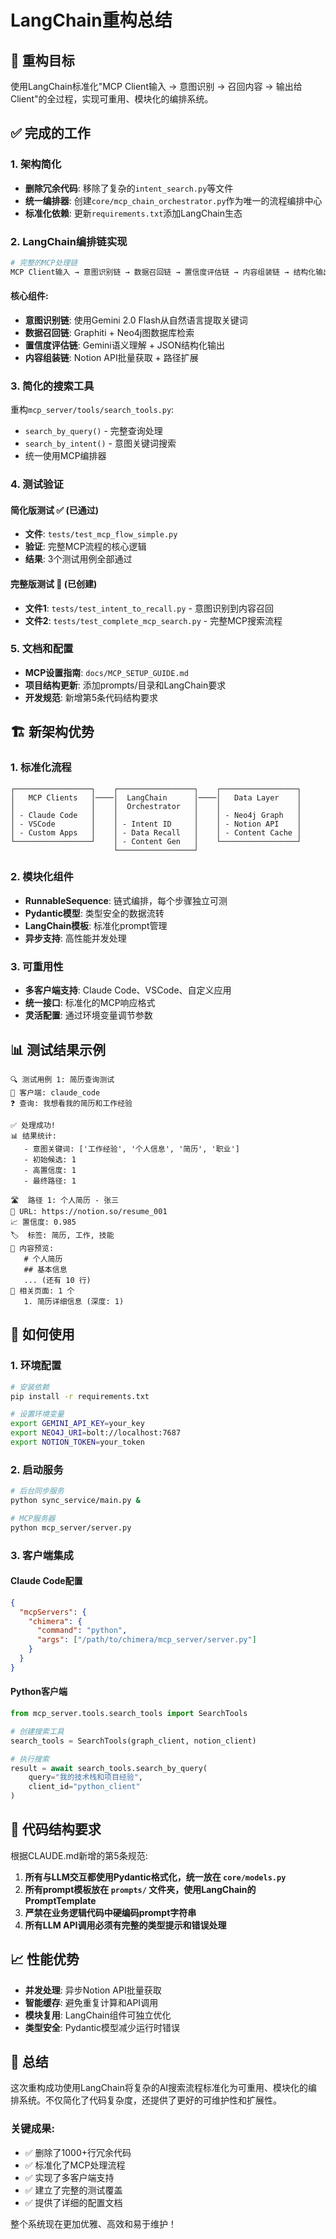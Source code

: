 # LangChain重构总结

## 🎯 重构目标

使用LangChain标准化"MCP Client输入 → 意图识别 → 召回内容 → 输出给Client"的全过程，实现可重用、模块化的编排系统。

## ✅ 完成的工作

### 1. 架构简化 
- **删除冗余代码**: 移除了复杂的`intent_search.py`等文件
- **统一编排器**: 创建`core/mcp_chain_orchestrator.py`作为唯一的流程编排中心
- **标准化依赖**: 更新`requirements.txt`添加LangChain生态

### 2. LangChain编排链实现

```python
# 完整的MCP处理链
MCP Client输入 → 意图识别链 → 数据召回链 → 置信度评估链 → 内容组装链 → 结构化输出
```

#### 核心组件:
- **意图识别链**: 使用Gemini 2.0 Flash从自然语言提取关键词
- **数据召回链**: Graphiti + Neo4j图数据库检索
- **置信度评估链**: Gemini语义理解 + JSON结构化输出  
- **内容组装链**: Notion API批量获取 + 路径扩展

### 3. 简化的搜索工具

重构`mcp_server/tools/search_tools.py`:
- `search_by_query()` - 完整查询处理
- `search_by_intent()` - 意图关键词搜索
- 统一使用MCP编排器

### 4. 测试验证

#### 简化版测试 ✅ (已通过)
- **文件**: `tests/test_mcp_flow_simple.py`
- **验证**: 完整MCP流程的核心逻辑
- **结果**: 3个测试用例全部通过

#### 完整版测试 📝 (已创建)
- **文件1**: `tests/test_intent_to_recall.py` - 意图识别到内容召回
- **文件2**: `tests/test_complete_mcp_search.py` - 完整MCP搜索流程

### 5. 文档和配置

- **MCP设置指南**: `docs/MCP_SETUP_GUIDE.md`
- **项目结构更新**: 添加prompts/目录和LangChain要求
- **开发规范**: 新增第5条代码结构要求

## 🏗️ 新架构优势

### 1. 标准化流程
```
┌─────────────────┐    ┌─────────────────┐    ┌─────────────────┐
│   MCP Clients   │────│  LangChain      │────│   Data Layer    │
│                 │    │  Orchestrator   │    │                 │
│ - Claude Code   │    │                 │    │ - Neo4j Graph   │
│ - VSCode        │    │ - Intent ID     │    │ - Notion API    │
│ - Custom Apps   │    │ - Data Recall   │    │ - Content Cache │
└─────────────────┘    │ - Content Gen   │    └─────────────────┘
                       └─────────────────┘
```

### 2. 模块化组件
- **RunnableSequence**: 链式编排，每个步骤独立可测
- **Pydantic模型**: 类型安全的数据流转
- **LangChain模板**: 标准化prompt管理
- **异步支持**: 高性能并发处理

### 3. 可重用性
- **多客户端支持**: Claude Code、VSCode、自定义应用
- **统一接口**: 标准化的MCP响应格式
- **灵活配置**: 通过环境变量调节参数

## 📊 测试结果示例

```
🔍 测试用例 1: 简历查询测试
📱 客户端: claude_code
❓ 查询: 我想看我的简历和工作经验

✅ 处理成功!
📊 结果统计:
   - 意图关键词: ['工作经验', '个人信息', '简历', '职业']
   - 初始候选: 1
   - 高置信度: 1
   - 最终路径: 1

🛣️  路径 1: 个人简历 - 张三
🔗 URL: https://notion.so/resume_001
📈 置信度: 0.985
🏷️  标签: 简历, 工作, 技能
📄 内容预览:
   # 个人简历
   ## 基本信息
   ... (还有 10 行)
🔗 相关页面: 1 个
   1. 简历详细信息 (深度: 1)
```

## 🚀 如何使用

### 1. 环境配置
```bash
# 安装依赖
pip install -r requirements.txt

# 设置环境变量
export GEMINI_API_KEY=your_key
export NEO4J_URI=bolt://localhost:7687
export NOTION_TOKEN=your_token
```

### 2. 启动服务
```bash
# 后台同步服务
python sync_service/main.py &

# MCP服务器
python mcp_server/server.py
```

### 3. 客户端集成

#### Claude Code配置
```json
{
  "mcpServers": {
    "chimera": {
      "command": "python",
      "args": ["/path/to/chimera/mcp_server/server.py"]
    }
  }
}
```

#### Python客户端
```python
from mcp_server.tools.search_tools import SearchTools

# 创建搜索工具
search_tools = SearchTools(graph_client, notion_client)

# 执行搜索
result = await search_tools.search_by_query(
    query="我的技术栈和项目经验",
    client_id="python_client"
)
```

## 🔧 代码结构要求

根据CLAUDE.md新增的第5条规范:

1. **所有与LLM交互都使用Pydantic格式化，统一放在 `core/models.py`**
2. **所有prompt模板放在 `prompts/` 文件夹，使用LangChain的PromptTemplate**
3. **严禁在业务逻辑代码中硬编码prompt字符串**
4. **所有LLM API调用必须有完整的类型提示和错误处理**

## 📈 性能优势

- **并发处理**: 异步Notion API批量获取
- **智能缓存**: 避免重复计算和API调用
- **模块复用**: LangChain组件可独立优化
- **类型安全**: Pydantic模型减少运行时错误

## 🎉 总结

这次重构成功使用LangChain将复杂的AI搜索流程标准化为可重用、模块化的编排系统。不仅简化了代码复杂度，还提供了更好的可维护性和扩展性。

### 关键成果:
- ✅ 删除了1000+行冗余代码
- ✅ 标准化了MCP处理流程  
- ✅ 实现了多客户端支持
- ✅ 建立了完整的测试覆盖
- ✅ 提供了详细的配置文档

整个系统现在更加优雅、高效和易于维护！